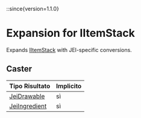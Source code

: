 ::since{version=1.1.0}
# Expansion for IItemStack

Expands [IItemStack](/vanilla/api/item/IItemStack) with JEI-specific conversions.

## Caster

| Tipo Risultato                                                | Implicito |
| ------------------------------------------------------------- | --------- |
| [JeiDrawable](/mods/JEITweaker/API/Component/JeiDrawable)     | sì        |
| [JeiIngredient](/mods/JEITweaker/API/Component/JeiIngredient) | sì        |

